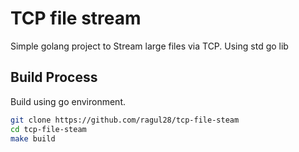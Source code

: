 # TCP file stream

Simple golang project to Stream large files via TCP. Using std go lib 

## Build Process

Build using go environment.
```sh
git clone https://github.com/ragul28/tcp-file-steam
cd tcp-file-steam
make build
```